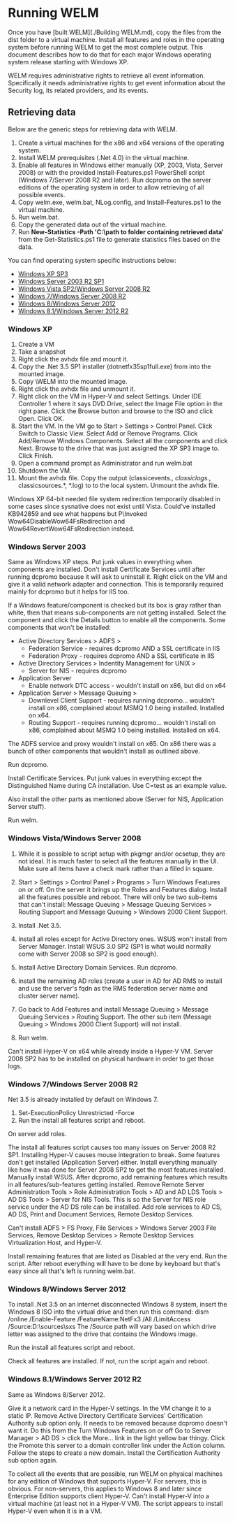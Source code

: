 # Running WELM

Once you have [built WELM](./Building WELM.md), copy the files from the dist folder to a virtual machine. Install all features and roles in the operating system before running WELM to get the most complete output. This document describes how to do that for each major Windows operating system release starting with Windows XP.

WELM requires administrative rights to retrieve all event information. Specifically it needs administrative rights to get event information about the Security log, its related providers, and its events.

## Retrieving data

Below are the generic steps for retrieving data with WELM.

1. Create a virtual machines for the x86 and x64 versions of the operating system.
1. Install WELM prerequisites (.Net 4.0) in the virtual machine.
1. Enable all features in Windows either manually (XP, 2003, Vista, Server 2008) or with the provided Install-Features.ps1 PowerShell script (Windows 7/Server 2008 R2 and later). Run dcpromo on the server editions of the operating system in order to allow retrieving of all possible events.
1. Copy welm.exe, welm.bat, NLog.config, and Install-Features.ps1 to the virtual machine.
1. Run welm.bat.
1. Copy the generated data out of the virtual machine.
1. Run **New-Statistics -Path 'C:\path to folder containing retrieved data'** from the Get-Statistics.ps1 file to generate statistics files based on the data.

You can find operating system specific instructions below:

* [Windows XP SP3](#windows-xp)
* [Windows Server 2003 R2 SP1](#windows-server-2003)
* [Windows Vista SP2/Windows Server 2008 R2](#windows-vistawindows-server-2008)
* [Windows 7/Windows Server 2008 R2](#windows-7windows-server-2008-r2)
* [Windows 8/Windows Server 2012](#windows-8windows-server-2012)
* [Windows 8.1/Windows Server 2012 R2](#windows-81windows-server-2012-r2)


### Windows XP

1. Create a VM
1. Take a snapshot
1. Right click the avhdx file and mount it.
1. Copy the .Net 3.5 SP1 installer (dotnetfx35sp1full.exe) from into the mounted image.
1. Copy \WELM into the mounted image.
1. Right click the avhdx file and unmount it.
1. Right click on the VM in Hyper-V and select Settings. Under IDE Controller 1 where it says DVD Drive, select the Image File option in the right pane. Click the Browse button and browse to the ISO and click Open. Click OK.
1. Start the VM. In the VM go to Start > Settings > Control Panel. Click Switch to Classic View. Select Add or Remove Programs. Click Add/Remove Windows Components. Select all the components and click Next. Browse to the drive that was just assigned the XP SP3 image to. Click Finish.
1. Open a command prompt as Administrator and run welm.bat
1. Shutdown the VM.
1. Mount the avhdx file. Copy the output (classicevents.*, classiclogs.*, classicsources.*, *.log) to to the local system. Unmount the avhdx file.


Windows XP 64-bit needed file system redirection temporarily disabled in some cases since sysnative does not exist until Vista. Could've installed KB942859 and see what happens but P\Invoked Wow64DisableWow64FsRedirection and Wow64RevertWow64FsRedirection instead.

### Windows Server 2003

Same as Windows XP steps. Put junk values in everything when components are installed. Don't install Certificate Services until after running dcpromo because it will ask to uninstall it. Right click on the VM and give it a valid network adapter and connection. This is temporarily required mainly for dcpromo but it helps for IIS too.

If a Windows feature/component is checked but its box is gray rather than white, then that means sub-components are not getting installed. Select the component and click the Details button to enable all the components. Some components that won't be installed:

* Active Directory Services > ADFS > 
    * Federation Service - requires dcpromo AND a SSL certificate in IIS
    * Federation Proxy - requires dcpromo AND a SSL certificate in IIS
* Active Directory Services > Indentity Management for UNIX >
    * Server for NIS - requires dcpromo
* Application Server
    * Enable network DTC access - wouldn't install on x86, but did on x64
* Application Server > Message Queuing >
    * Downlevel Client Support - requires running dcpromo... wouldn't install on x86, complained about MSMQ 1.0 being installed. Installed on x64.
    * Routing Support - requires running dcpromo... wouldn't install on x86, complained about MSMQ 1.0 being installed. Installed on x64.

The ADFS service and proxy wouldn't install on x65. On x86 there was a bunch of other components that wouldn't install as outlined above.

Run dcpromo.

Install Certificate Services. Put junk values in everything except the Distinguished Name during CA installation. Use C=test as an example value.

Also install the other parts as mentioned above (Server for NIS, Application Server stuff).

Run welm.

### Windows Vista/Windows Server 2008

1. While it is possible to script setup with pkgmgr and/or ocsetup, they are not ideal. It is much faster to select all the features manually in the UI. Make sure all items have a check mark rather than a filled in square.

1. Start > Settings > Control Panel > Programs > Turn Windows Features on or off. On the server it brings up the Roles and Features dialog. Install all the features possible and reboot. There will only be two sub-items that can't install: Message Queuing > Message Queuing Services > Routing Support and Message Queuing > Windows 2000 Client Support.
1. Install .Net 3.5.
1. Install all roles except for Active Directory ones. WSUS won't install from Server Manager. Install WSUS 3.0 SP2 (SP1 is what would normally come with Server 2008 so SP2 is good enough).
1. Install Active Directory Domain Services. Run dcpromo.
1. Install the remaining AD roles (create a user in AD for AD RMS to install and use the server's fqdn as the RMS federation server name and cluster server name).
1. Go back to Add Features and install Message Queuing > Message Queuing Services > Routing Support.  The other sub item (Message Queuing > Windows 2000 Client Support)  will not install.
1. Run welm.


Can't install Hyper-V on x64 while already inside a Hyper-V VM. Server 2008 SP2 has to be installed on physical hardware in order to get those logs.

### Windows 7/Windows Server 2008 R2

Net 3.5 is already installed by default on Windows 7. 

1. Set-ExecutionPolicy Unrestricted -Force
1. Run the install all features script and reboot.

On server add roles.

The install all features script causes too many issues on Server 2008 R2 SP1. Installing Hyper-V causes mouse integration to break. Some features don't get installed (Application Server) either. Install everything manually like how it was done for Server 2008 SP2 to get the most features installed. Manually install WSUS. After dcpromo, add remaining features which results in all features/sub-features getting installed. Remove Remote Server Administration Tools > Role Administration Tools > AD and AD LDS Tools > AD DS Tools > Server for NIS Tools. This is so the Server for NIS role service under the AD DS role can be installed. Add role services to AD CS, AD DS, Print and Document Services, Remote Desktop Services.

Can't install ADFS > FS Proxy, File Services > Windows Server 2003 File Services, Remove Desktop Services > Remote Desktop Services Virtualization Host, and Hyper-V.


Install remaining features that are listed as Disabled at the very end. Run the script. After reboot everything will have to be done by keyboard but that's easy since all that's left is running welm.bat.

### Windows 8/Windows Server 2012

To install .Net 3.5 on an internet disconnected Windows 8 system, insert the Windows 8 ISO into the virtual drive and then run this command: dism /online /Enable-Feature /FeatureName:NetFx3 /All /LimitAccess /Source:D:\sources\sxs The /Source path will vary based on which drive letter was assigned to the drive that contains the Windows image.

Run the install all features script and reboot.

Check all features are installed. If not, run the script again and reboot.

### Windows 8.1/Windows Server 2012 R2

Same as Windows 8/Server 2012.


Give it a network card in the Hyper-V settings.
In the VM change it to a static IP.
Remove Active Directory Certificate Services' Certification Authority sub option only. It needs to be removed because dcpromo doesn't want it. Do this from the Turn Windows Features on or off
Go to Server Manager > AD DS > click the More... link in the light yellow bar thingy. Click the Promote this server to a domain controller link under the Action column. Follow the steps to create a new domain.
Install the Certification Authority sub option again.


To collect all the events that are possible, run WELM on physical machines for any edition of Windows that supports Hyper-V. For servers, this is obvious. For non-servers, this applies to Windows 8 and later since Enterprise Edition supports client Hyper-V. Can't install Hyper-V into a virtual machine (at least not in a Hyper-V VM). The script appears to install Hyper-V even when it is in a VM.